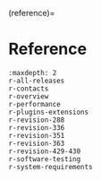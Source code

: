 (reference)=
# Reference

```{toctree}
:maxdepth: 2
r-all-releases
r-contacts
r-overview
r-performance
r-plugins-extensions
r-revision-288
r-revision-336
r-revision-351
r-revision-363
r-revision-429-430
r-software-testing
r-system-requirements
```